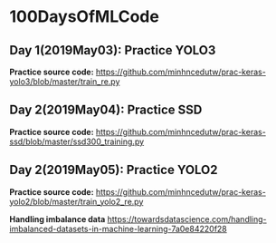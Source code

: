 # 100DaysOfMLCode

## Day 1(2019May03): Practice YOLO3

**Practice source code:** https://github.com/minhncedutw/prac-keras-yolo3/blob/master/train_re.py


## Day 2(2019May04): Practice SSD

**Practice source code:** https://github.com/minhncedutw/prac-keras-ssd/blob/master/ssd300_training.py

## Day 2(2019May05): Practice YOLO2

**Practice source code:** https://github.com/minhncedutw/prac-keras-yolo2/blob/master/train_yolo2_re.py

**Handling imbalance data** https://towardsdatascience.com/handling-imbalanced-datasets-in-machine-learning-7a0e84220f28



